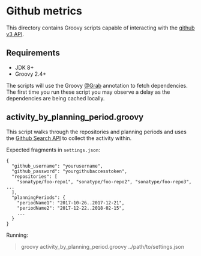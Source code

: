# Github metrics

This directory contains Groovy scripts capable of interacting with the [github v3 API](https://developer.github.com/v3/).

## Requirements

* JDK 8+
* Groovy 2.4+

The scripts will use the Groovy [@Grab](http://docs.groovy-lang.org/latest/html/documentation/grape.html) annotation
to fetch dependencies. The first time you run these script you may observe a delay as the dependencies
are being cached locally.

## activity_by_planning_period.groovy

This script walks through the repositories and planning periods and uses the 
[Github Search API](https://developer.github.com/v3/search/) to collect the activity within. 

Expected fragments in `settings.json`:

```
{
  "github_username": "yourusername",
  "github_password": "yourgithubaccesstoken",
  "repositories": [
    "sonatype/foo-repo1", "sonatype/foo-repo2", "sonatype/foo-repo3", ...
  ],
  "planningPeriods": {
    "periodName1": "2017-10-26..2017-12-21",
    "periodName2": "2017-12-22..2018-02-15",
    ...
  }
}
```

Running:

> groovy activity_by_planning_period.groovy ../path/to/settings.json